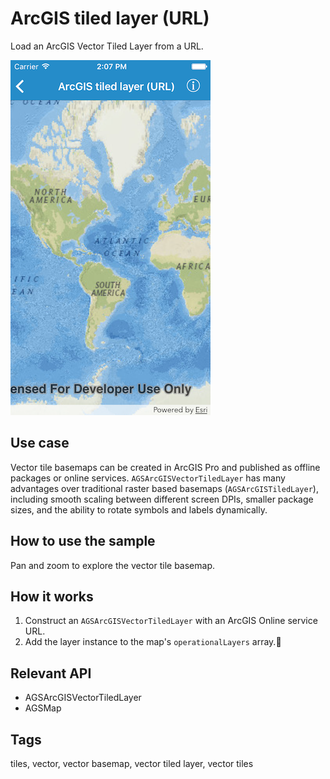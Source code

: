 # ArcGIS tiled layer (URL)

Load an ArcGIS Vector Tiled Layer from a URL.

![ArcGIS tiled layer (URL) sample](tiled-layer-url.png)

## Use case

Vector tile basemaps can be created in ArcGIS Pro and published as offline packages or online services. `AGSArcGISVectorTiledLayer` has many advantages over traditional raster based basemaps (`AGSArcGISTiledLayer`), including smooth scaling between different screen DPIs, smaller package sizes, and the ability to rotate symbols and labels dynamically.

## How to use the sample

Pan and zoom to explore the vector tile basemap.

## How it works

1. Construct an `AGSArcGISVectorTiledLayer` with an ArcGIS Online service URL.
2. Add the layer instance to the map's `operationalLayers` array.

## Relevant API

* AGSArcGISVectorTiledLayer
* AGSMap

## Tags

tiles, vector, vector basemap, vector tiled layer, vector tiles
